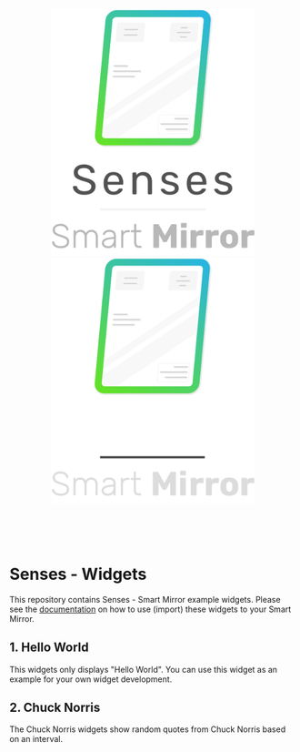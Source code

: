 <p align="center">
  <a href="https://senses-smartmirror.com#gh-light-mode-only">
    <img src=".github/images/senses-logo.png" width="360" />
  </a>
  <a href="https://senses-smartmirror.com/#gh-dark-mode-only">
    <img src=".github/images/senses-logo-dark.png" width="360" />
  </a>
</p>

<br /><br /><br />

# Senses - Widgets
This repository contains Senses - Smart Mirror example widgets. Please see the [documentation]() on how to use (import) these widgets to your Smart Mirror.

## 1. Hello World
This widgets only displays "Hello World". You can use this widget as an example for your own widget development.

## 2. Chuck Norris
The Chuck Norris widgets show random quotes from Chuck Norris based on an interval. 